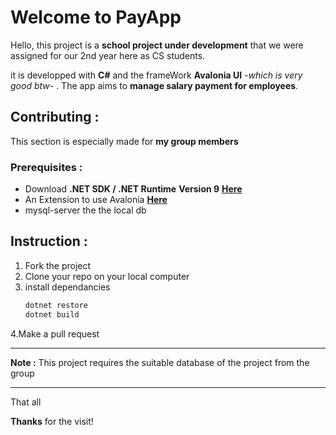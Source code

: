 # Welcome to PayApp
Hello, this project is a **school project under development** that we were assigned for our 2nd year here as CS students.

it is developped with **C#** and the frameWork **Avalonia UI** -*which is very good btw*- . The app aims to **manage salary payment for employees**.


## Contributing : 
 This section is especially made for **my group members**

### Prerequisites :
- Download **.NET SDK / .NET Runtime** **Version 9** [**Here**](https://dotnet.microsoft.com/en-us/download)
- An Extension to use Avalonia [**Here**](https://avaloniaui.net/gettingstarted)
- mysql-server the the local db
  


## Instruction :
1. Fork the project
2. Clone your repo on your local computer
3. install dependancies
   ```bash
   dotnet restore
   dotnet build
   ```
4.Make a pull request

---
**Note :** This project requires the suitable database of the project from the group

---
That all

**Thanks** for the visit!